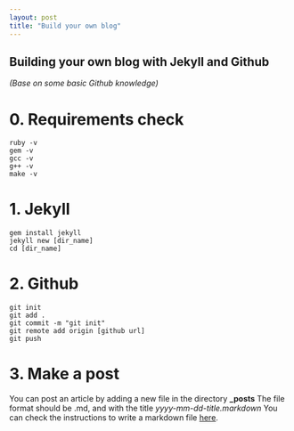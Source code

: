 ```yaml
---
layout: post
title: "Build your own blog"
---
```


## **Building your own blog with Jekyll and Github**
_(Base on some basic Github knowledge)_

# **0.** Requirements check

    ruby -v  
    gem -v  
    gcc -v  
    g++ -v  
    make -v  

# **1.** Jekyll

    gem install jekyll
    jekyll new [dir_name]
    cd [dir_name]
    
# **2.** Github
    
    git init
    git add .
    git commit -m "git init"
    git remote add origin [github url]
    git push
           
# **3.** Make a post

  You can post an article by adding a new file in the directory **\_posts**
  The file format should be .md, and with the title _yyyy-mm-dd-title.markdown_
  You can check the instructions to write a markdown file [here](https://github.com/emn178/markdown "title").
  
